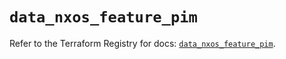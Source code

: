 # `data_nxos_feature_pim`

Refer to the Terraform Registry for docs: [`data_nxos_feature_pim`](https://registry.terraform.io/providers/ciscodevnet/nxos/0.5.10/docs/data-sources/feature_pim).
